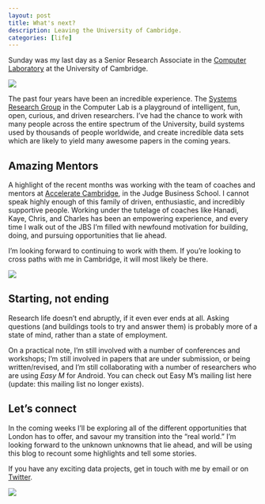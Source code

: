 ```yaml
---
layout: post
title: What's next?
description: Leaving the University of Cambridge.
categories: [life]
---
```


Sunday was my last day as a Senior Research Associate in the [Computer Laboratory](http://www.cl.cam.ac.uk/) at the University of Cambridge.

<img data-width="1296" data-height="592" src="https://cdn-images-1.medium.com/max/800/1*hLvwb41J8CwGg86KjHehig.png">

The past four years have been an incredible experience. The [Systems Research Group](https://www.cl.cam.ac.uk/research/srg/netos/) in the Computer Lab is a playground of intelligent, fun, open, curious, and driven researchers. I’ve had the chance to work with many people across the entire spectrum of the University, build systems used by thousands of people worldwide, and create incredible data sets which are likely to yield many awesome papers in the coming years.

## Amazing Mentors

A highlight of the recent months was working with the team of coaches and mentors at [Accelerate Cambridge](https://www.jbs.cam.ac.uk/entrepreneurship/programmes/accelerate-cambridge/programmes/), in the Judge Business School. I cannot speak highly enough of this family of driven, enthusiastic, and incredibly supportive people. Working under the tutelage of coaches like Hanadi, Kaye, Chris, and Charles has been an empowering experience, and every time I walk out of the JBS I’m filled with newfound motivation for building, doing, and pursuing opportunities that lie ahead.

I’m looking forward to continuing to work with them. If you’re looking to cross paths with me in Cambridge, it will most likely be there.

<img data-width="1296" data-height="592" src="https://cdn-images-1.medium.com/max/800/1*-uedjtRfj374Fije4M58SA.png">

## Starting, not ending
Research life doesn’t end abruptly, if it even ever ends at all. Asking questions (and buildings tools to try and answer them) is probably more of a state of mind, rather than a state of employment.

On a practical note, I’m still involved with a number of conferences and workshops; I’m still involved in papers that are under submission, or being written/revised, and I’m still collaborating with a number of researchers who are using _Easy M_ for Android. You can check out Easy M’s mailing list here (update: this mailing list no longer exists).

## Let’s connect
In the coming weeks I’ll be exploring all of the different opportunities that London has to offer, and savour my transition into the “real world.” I’m looking forward to the unknown unknowns that lie ahead, and will be using this blog to recount some highlights and tell some stories.

If you have any exciting data projects, get in touch with me by email or on [Twitter](https://twitter.com/neal_lathia).

<img data-width="1296" data-height="592" src="https://cdn-images-1.medium.com/max/800/1*mhBbwgQs56lmT4_1xa5-2g.png">
